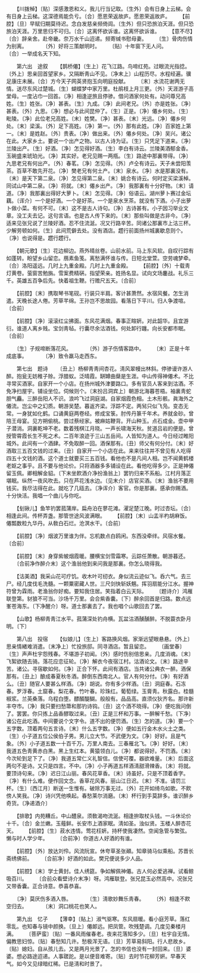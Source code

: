 <!-- { "loadSidebar": true } -->
　　【川拨棹】〔贴〕深感激恩和义。我儿行当记取。〔生外〕会有日身上云梯。会有日身上云梯。这深德焉能负亏。〔合〕愿恩荣返故庐。愿恩荣返故庐。 
　　【前腔】〔旦〕早赋归期莫待迟。念白发慈亲频倚闾。〔生外〕但只恐旅泊天涯。但只恐旅泊天涯。万里思归不可归。〔合〕这离怀欲诉谁。这离怀欲诉谁。 
　　【意不尽】〔合〕辞亲舍。赴帝畿。奈万水千山迢递。频寄缄书慰母妻。 
　　〔生〕骨肉伤情为别离。　　　　〔外〕好将三策献明时。 
　　〔贴〕十年窗下无人问。　　　　〔合〕一举成名天下知。 

　　第六出　途叙 
　　【鹊桥僊】〔生上〕花飞江路。鸟啼红苑。过眼流光指捻。〔外上〕思亲回首望家乡。又隔断靑山不见。〔净末上〕山程历尽。水程经遍。骥足康庄未展。〔合〕方今天子网英贤抱玉向明庭投献。 
　　〔末〕水流花谢两无情。送尽东风过楚城。〔生〕蝴蝶梦中家万里。杜鹃枝上月三更。〔外〕天涯游子高堂母。一度沾巾一回首。〔净〕相逢逆旅且停骖。借问酒家何处有。动问尊兄高姓。〔生〕姓张。〔净〕甚表。〔生〕九成。〔净〕此间老兄。〔外〕亦是姓张。〔净〕甚表。〔外〕九思。〔净〕想必与此间昆仲了。〔生〕正是。〔净〕僊乡何处。〔生〕毗陵。〔净〕此位老兄高姓。〔末〕姓樊。〔净〕甚表。〔末〕光远。〔净〕僊乡何处。〔末〕梁溪。〔外〕足下高姓。〔净〕第一。〔外〕那有此姓。〔净〕百家姓上第一。〔末〕是姓赵。〔外〕贵表。〔净〕做出来。〔外〕僊乡何处。〔净〕吴兴。诸公在此。大家乡土。要说一个出产之物。以古人诗为证。〔生〕只凭足下道来。〔净〕兰陵出产。〔生〕好酒。〔净〕怎见得好酒。〔生〕李白有诗云。兰陵美酒郁金香。玉碗盛来琥珀光。〔净〕其实好。老兄见赐一两甁。〔生〕路途中那裏带得。〔净〕九思老兄有何出产。〔外〕春茗。〔净〕怎见得。〔外〕卢仝有诗云。天子未尝阳羡茶。百草不敢先开花。〔净〕樊老兄有何土产。〔末〕泉水。〔净〕水是那裏没有。〔末〕是天下第二泉。〔净〕怎见得第二泉。〔末〕姚合有诗云。何时定买梁溪棹。同试山中第二泉。〔净〕将就。〔末〕僊乡出产。〔净〕我那裏有十分好物。〔末〕请道。〔净〕我那裏出得好大萝卜。〔末〕怎见得。〔净〕俗语云。湖州萝卜赛过金坛藕。〔诨介〕一个是好酒。一个是好茶。一个是泉水烹茶。就没有下酒。小子出萝卜做小菜。有何不可。〔末〕这不是古人诗句。〔净〕古诗甚有。小子因习举业文章。没工夫去记。这句言语。也是古人传下来的。〔末〕那些叫做是古非今。〔净〕适来见张兄说了兰陵好酒。忍不住流涎。况又行路辛苦。同诸公那裏市上沽三杯。少解劳顿如何。〔生〕此间荒僻去处。没有酒店。趱行前面扬州城裏歇息则个。〔净〕也说得是。趱行趱行。 

　　【朝元歌】〔生〕花边柳边。燕外晴丝卷。山前水前。马上东风软。自叹行踪有如蓬转。盼望乡山留恋。鴈素鱼笺。离愁满怀谁与传。日短北堂萱。空劳魂梦牵。〔合〕洛阳遥远。几时上九重金殿。几时上九重金殿。 
　　【前腔】〔外〕十载靑灯黄卷。萤窗苦勉旃。雪案费精硏。指望荣亲。姓扬名显。试向文场鏖战。礼乐三千。英雄五百争后先。快着祖生鞭。行赡尺五天。〔合前〕 

　　【前腔】〔末〕携取琴书笔砚。行装只半肩。客计甚萧然。水宿风餐。怎生消遣。天晚长途人倦。芳草芊绵。王孙岂不思故园。看落日下平川。归人争渡喧。〔合前〕 

　　【前腔】〔净〕滚滚红尘拂面。东风花满烟。春事正睻姸。对此韶华。且宜游衍。谁道人离乡贱。宝剑靑毡。行囊尽余沽酒钱。何处卸行躔。向长安都市眠。〔合前〕 

　　〔生〕子规啼断落花风。　　　　〔外〕游子伤情客路中。 
　　〔末〕正是十年成底事。　　　　〔净〕致令羸马走西东。 

　　第七出　题诗 
　　〔丑上〕杨柳靑靑间杏花。淸风翠幔出林斜。停骖谩许游人醉。抱瓮无妨稚子赊。浮腊蚁。泛晴霞。缾罇曲蘖是生涯。中山传得神僊术。不比寻常买酒家。自家开一个小店。在扬州城外津要路口。多有官员人客来到沽酒。不免净扫屋宇。铺设坐位。伺候则个。〔末扮吕洞宾上〕朝游北海暮苍梧。袖裏靑蛇胆气麤。三醉岳阳人不识。浪吟飞过洞庭湖。自家烟霞色相。土木形骸。眞海外之僊流。岂尘中之幻质。朝游吴楚。暮返齐梁。浮踪不定。两舃只似飞凫。变态无常。一身犹如化鹤。口诵黄庭两卷经。修成宝箓。肘传丹篆千年术。养就金砂。曾陪王母宴。见方朔偷桃。尝过蔡经家。被麻姑鞭背。开山种玉。点石成金。壶中甲子潜消。洞裏乾坤不老。数着残棋江月晓。一声长啸海天秋。贫道吕岩的便是。曾授管霄霞长生不死之术。二百年浪迹于三山五岳间。人皆知为道人。今日经过睢阳城外。此间有一个酒肆。不免取醉一回。酒保那有。〔丑〕师父有何分付。〔末〕好酒取三五百文钱的过来。〔丑〕自家开一个小店在此。来来往往并不曾见有人吃得四五十文钱的酒。这个道士就要买三五百钱。看他也不是凡间人相。岂不闻黄鹤楼老妪之事乎。且不要与他论价。只将酒器多多铺设在此。看他吃得多少。正是神僊留玉佩。卿相解金貂。〔下末坐飮酒介净扮渔翁上〕罢钓归来不系船。江村月落正堪眠。纵然一夜风吹去。只在芦花浅水边。〔见末介〕店官买酒。〔末〕渔翁不要用钱买。我尽沽得在此。就吃了几瓯去。〔净诨介〕客官。你是那裏。感承你赐酒。十分快活。我唱一个曲儿与你吃。 

　　【刬锹儿】鱼竿钓罢菰蒲岸。扁舟泊在蓼花滩。濯足楚江晚。时过杏坛。〔合〕相逢此间。传杯弄盏。那管世途风波满眼。 
　　【前腔】〔末〕山盂半杓胡麻饭。僊瓢数粒九华丹。从敎白石烂。沧溟水干。〔合前〕 

　　【前腔】〔净〕烟波万里谁为伴。忘机数点白鸥闲。东西没牵绊。风宿水餐。〔合前〕 

　　【前腔】〔末〕身穿紫帔烟霞暖。腰横宝剑雪霜寒。云踪任萧散。朝游暮还。 
　　〔合前净作醉介末〕这个渔翁他到来问我是那裏。你怎么晓得我。 

　　【沽美酒】我采山花可疗饥。收木叶可纫衣。身似流云迹似飞。呑六气。去三尸。经几度伐毛洗髓。一颗粟密藏人世。三尺剑快斩妖魑。挥羽扇能分江水。握神符曾为霖雨。老渔翁你好痴。要知我住居。笑指着白云天际。 
　　〔题诗介〕鸿雁联登第。豺狼不可当。沙场千万里。会合紫香囊。〔下〕醉余回首是归路。数点远峯苍海东。〔下净醒介〕呀。道士那裏去了。我也唱个山歌回去了罢。 

　　【山歌】杨柳靑靑江水平。菰蒲深处钓舟横。瓦盆沽酒醺醺醉。不脱蓑衣卧月明。〔下〕 

　　第八出　投宿 
　　【似娘儿】〔生上〕客路换风烟。家渐远望眼悬悬。〔外上〕思亲情緖难消遣。〔末净上〕忙投旅邸。同寻酒店。暂且留恋。 
　　〔画堂春〕〔生〕声声杜宇怨残春。不堪游子初闻。〔外〕感时伤别倍思亲。几度消魂。〔末〕飞絮欲随去骑。落花应恋征轮。〔净〕解衣今夜宿江村。沽酒论文。〔末〕路途辛苦。诸公。寻宿歇如何。〔净〕正合下怀。此间有酒店。当共诸公典衣一醉。酒保那有。〔丑上〕酿成春夏秋冬酒。醉倒东西南北人。官人有何分付。〔净〕有好酒么。〔丑〕随官人要甚么样酒。〔净〕胡说。你有多少样酒。〔丑〕洞庭春。石冻春。罗浮春。土窟春。梨花春。竹叶春。珍珠红。葡萄绿。玉膏靑。秋露白。桂髓椒浆。兰英桑落。乌程白堕。醥醑醍醐。般般有。品品高。直须仪狄齐名。那许新丰夺市。〔净〕我只要扫愁箒和那钓诗钩。〔丑〕这个酒不晓得。〔净〕便吃我问倒了。罢罢。你只拣上品香醪取过来。〔丑〕正是三杯和万事。一醉解千愁。〔下净〕诸公在此吃酒。中间要说个文字令。道不出的便罚酒。〔生〕怎的道。〔净〕要一个五字数。顶着两句五言诗。〔末〕什么五字数。〔净〕便如五行金木水火土之类。〔生〕小子道五位公侯伯子男。男儿立大节。不武便为文。〔净〕好好。且是气象。〔外〕小子道五数一十百千万。万里人南去。三春雁北飞。〔净〕好好。〔末〕我道五色靑黄赤白黑。黑上生红本。黄猿领白儿。〔净〕都说得好。不罚酒。〔末〕今次轮到足下了。〔净〕我道五常仁义礼智信。信使可覆。器欲难量。〔末〕后面这两句不是诗。又只是四言。不中。〔净〕小子再道五样酒淸甜滑辣香。〔末〕将就。要顶诗句来。〔净〕迟日江山丽。春风花草香。〔末〕诗虽好。只是不顶着香字。〔净〕有什么难。便作回文念。香草花风春。丽山江日迟。〔末〕不准。请罚三杯。〔生〕〔西江月〕断送一生惟有。破除万事无过。〔外〕花开如绮鸟如歌。不飮傍人笑我。〔净〕诗兴凭他唤起。春愁莱尔消磨。〔末〕杯行到手莫辞多。谁识醉乡奇货。〔净递酒介〕 

　　【排歌】内苑糟丘。中山醴泉。须敎渴吻流涎。相逢拚取杖头钱。一斗休论价十千。〔合〕金兰嫩。玉薤鲜。长安市上酒家眠。淸如圣。浊似贤。玉楼人醉杏花天。 
　　【前腔】〔生〕菽水违情。莺花枉姸。持杯使我凄然。空闻急管与繁弦。懒与时人学少年。 
　　〔合前净〕你道古人好酒的有谁。 

　　【前腔】〔外〕放达刘伶。风流阮宣。休夸草圣张顚。知章骑马似乘船。苏晋长斋绣佛前。 
　　〔合前净〕好酒的如此。樊兄便说多少人品。 

　　【前腔】〔末〕学士黄封。佳人绣筵。争如解佩神僊。古人何必爱逃禅。试看鲸吸百川。 
　　〔合前众看壁诗介末净〕呀。鸿雁联登。张兄昆玉必然高中。况张兄又带香囊。正合诗意。恭喜恭喜。 

　　〔净〕莫厌伤多酒入唇。　　　　〔生〕淸歌妙舞乐靑春。 
　　〔外〕相逢不飮空归去。　　　　〔末〕洞口桃花也笑人。 

　　第九出　忆子 
　　【薄幸】〔贴上〕淑气驱寒。东风扇暖。看小庭芳草。落红零乱。也知春与镜中颜换。〔旦上〕僊郞远。把凤管。吹残楚调。几度见秦楼月满。 
　　〔菩萨蛮〕〔贴〕一番风雨催春老。夜来花落知多少。〔旦〕杜宇自无情。偏教思妇惊。〔贴〕春愁知几许。愁极浑无语。〔旦〕芳草易斜阳。行人悲故乡。〔贴〕媳妇。自从孩儿去。又是两月光景了。怎的书信也没有一封回来。〔旦〕婆婆。想必路途迢递。人事蹉跎。是以便音难寄。〔贴〕去时节花柳芳姸。早春天气。如今又见绿暗红稀。已是淸和时景了。 

